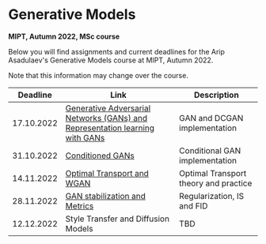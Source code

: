 # Generative Models
**MIPT, Autumn 2022, MSc course**

Below you will find assignments and current deadlines for the Arip Asadulaev's Generative Models course at MIPT, Autumn 2022. 

Note that this information may change over the course.

Deadline | Link | Description|
---------|------|-----------|
17.10.2022 | [Generative Adversarial Networks (GANs) and Representation learning with GANs](https://github.com/RostislavKorst/GANs-MIPT-2022-Masters/blob/main/Assignment%201/1_gan_dcgan.ipynb)| GAN and DCGAN implementation
31.10.2022 | [Conditioned GANs](https://github.com/RostislavKorst/GANs-MIPT-2022-Masters/blob/main/Assignment%202/2_mnist_cgan.ipynb) | Conditional GAN implementation
14.11.2022 | [Optimal Transport and WGAN](https://github.com/RostislavKorst/GANs-MIPT-2022-Masters/blob/main/Assignment%203/3_ot_wgan.ipynb) | Optimal Transport theory and practice
28.11.2022 | [GAN stabilization and Metrics](https://github.com/RostislavKorst/GANs-MIPT-2022-Masters/blob/main/Assignment%204/4_tricks_metrics.ipynb) | Regularization, IS and FID
12.12.2022 | Style Transfer and Diffusion Models | TBD
